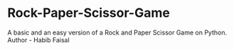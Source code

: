 # Rock-Paper-Scissor-Game
A basic and an easy version of a Rock and Paper Scissor Game on Python.
<br>
Author - Habib Faisal
